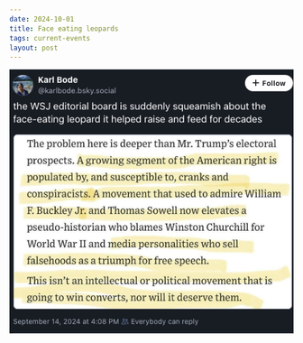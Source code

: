 ```yaml
---
date: 2024-10-01
title: Face eating leopards
tags: current-events
layout: post
---
```


![face-eating-leopard](https://raw.githubusercontent.com/muneer78/muneer78.github.io/master/images/face-eating-leopard.png)
